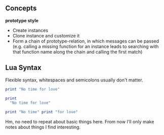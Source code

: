 ## Concepts

**prototype style**

* Create instances
* Clone instance and customize it
* Form a chain of prototype-relation, in which messages can be passed
(e.g. calling a missing function for an instance leads to searching
with that function name along the chain and calling the first match)

## Lua Syntax

Flexible syntax, whitespaces and semicolons usually don't matter.

```lua
print "No time for love"

print
  "No time for love"

print "No time" print "for love"
```

Hm, no need to repeat about basic things here.
From now I'll only make notes about things I find interesting.
